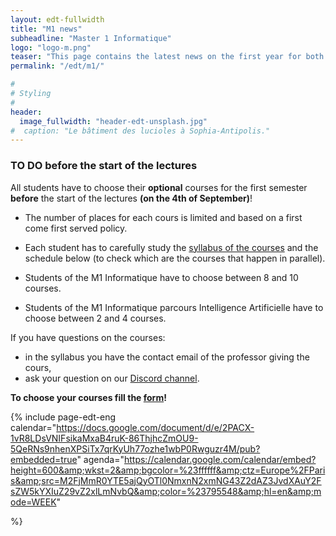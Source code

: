 ```yaml
---
layout: edt-fullwidth
title: "M1 news"
subheadline: "Master 1 Informatique"
logo: "logo-m.png"
teaser: "This page contains the latest news on the first year for both the <i>M1 Informatique</i> and <i>M1 Intelligence Artificielle</i>   programs."
permalink: "/edt/m1/"

#
# Styling
#
header:
  image_fullwidth: "header-edt-unsplash.jpg"
#  caption: "Le bâtiment des lucioles à Sophia-Antipolis."
---
```


### TO DO before the start of the lectures
All students have to choose their **optional** courses for the first semester **before** the start of the lectures **(on the 4th of September)**!

- The number of places for each cours is limited and based on a first come first served policy.

- Each student has to carefully study the [syllabus of the courses](../../programme/liste/) and the schedule below (to check which are the courses that happen in parallel).

- Students of the M1 Informatique have to choose between 8 and 10 courses.

- Students of the M1 Informatique parcours Intelligence Artificielle have to choose between 2 and 4 courses.

If you have questions on the courses:
- in the syllabus you have the contact email of the professor giving the cours,
- ask your question on our [Discord channel](https://discord.gg/GyQBYrNybF).

**To choose your courses fill the [form](https://evento.renater.fr/survey/choose-your-courses-for-the-first-semester-l5awdy6q)!**





{% include page-edt-eng calendar="https://docs.google.com/document/d/e/2PACX-1vR8LDsVNIFsikaMxaB4ruK-86ThjhcZmOU9-5QeRNs9nhenXPSiTx7qrKyUh77ozhe1wbP0Rwguzr4M/pub?embedded=true" agenda="https://calendar.google.com/calendar/embed?height=600&amp;wkst=2&amp;bgcolor=%23ffffff&amp;ctz=Europe%2FParis&amp;src=M2FjMmR0YTE5ajQyOTl0NmxnN2xmNG43Z2dAZ3JvdXAuY2FsZW5kYXIuZ29vZ2xlLmNvbQ&amp;color=%23795548&amp;hl=en&amp;mode=WEEK"
    
%}
